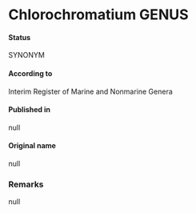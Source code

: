# Chlorochromatium GENUS

#### Status
SYNONYM

#### According to
Interim Register of Marine and Nonmarine Genera

#### Published in
null

#### Original name
null

### Remarks
null